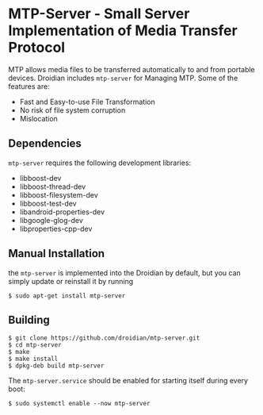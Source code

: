 # MTP-Server - Small Server Implementation of Media Transfer Protocol
MTP allows media files to be transferred automatically to and from portable devices. Droidian includes `mtp-server` for Managing MTP. Some of the features are: 

* Fast and Easy-to-use File Transformation  
* No risk of file system corruption
* Mislocation

## Dependencies 
`mtp-server` requires the following development libraries:
- libboost-dev
- libboost-thread-dev
- libboost-filesystem-dev
- libboost-test-dev
- libandroid-properties-dev
- libgoogle-glog-dev
- libproperties-cpp-dev

## Manual Installation 
the `mtp-server` is implemented into the Droidian by default, but you can simply update or reinstall it by running 
```
$ sudo apt-get install mtp-server 
```

## Building 
```
$ git clone https://github.com/droidian/mtp-server.git
$ cd mtp-server
$ make
$ make install
$ dpkg-deb build mtp-server
```


The `mtp-server.service` should be enabled for starting itself during every boot: 
```
$ sudo systemctl enable --now mtp-server
```
